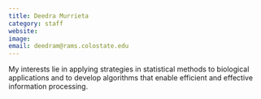 ```yaml
---
title: Deedra Murrieta
category: staff
website:
image:
email: deedram@rams.colostate.edu
---
```

  
My interests lie in applying strategies in statistical methods to biological applications and to develop algorithms that enable efficient and effective information processing.
